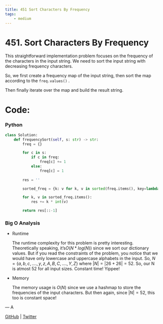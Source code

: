 ```yaml
---
title: 451 Sort Characters By Frequency
tags:
    - medium
---
```



# 451. Sort Characters By Frequency

This straightforward implementation problem focuses on the frequency of the characters in the input string. We need to sort the input string with decreasing frequency characters.

So, we first create a frequency map of the input string, then sort the map according to the `freq.values()` . 

Then finally iterate over the map and build the result string.

# Code:

### Python

```python
class Solution:
    def frequencySort(self, s: str) -> str:
        freq = {}

        for c in s:
            if c in freq:
                freq[c] += 1
            else:
                freq[c] = 1
        
        res = ''

        sorted_freq = {k: v for k, v in sorted(freq.items(), key=lambda item: item[1])}

        for k, v in sorted_freq.items():
            res += k * int(v)

        return res[::-1]
```

### Big O Analysis

- Runtime
    
    The runtime complexity for this problem is pretty interesting. Theoretically speaking, it’s$O(N\;*\;log(N))$ since we sort our dictionary values. But if you read the constraints of the problem, you notice that we would have only lowercase and uppercase alphabets in the input. So, $N = \{ a,b,c,....,y,z,A,B,C,....,Y,Z \}$ where $|N| = |26 + 26| = 52$. So, our N is atmost $52$ for all input sizes. Constant time! Yippee!
    
- Memory
    
    The memory usage is $O(N)$ since we use a hashmap to store the frequencies of the input characters. But then again, since $|N| = 52$, this too is constant space!
    

— A

[GitHub](https://github.com/AtharvaKamble) | [Twitter](https://twitter.com/AtharvaKamble07)